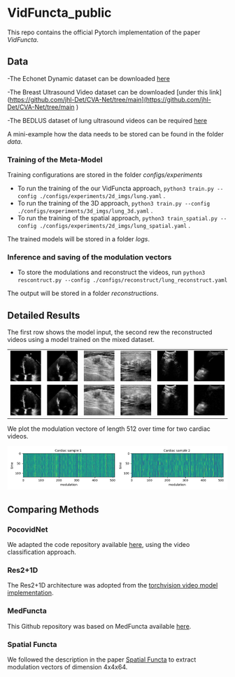 # VidFuncta_public

This repo contains the official Pytorch implementation of the paper *VidFuncta*.
 

## Data
-The Echonet Dynamic dataset can be downloaded [here](https://aimi.stanford.edu/datasets/echonet-dynamic-cardiac-ultrasound)

-The Breast Ultrasound Video dataset can be downloaded [under this link](https://github.com/jhl-Det/CVA-Net/tree/main](https://github.com/jhl-Det/CVA-Net/tree/main )  

-The BEDLUS dataset of lung ultrasound videos can be required [here](https://www.dropbox.com/scl/fi/ztzo9pt8i81ad1uz73x27/BEDLUS-data-instructions.pdf?rlkey=jxndke0vesoyg8wn28wydlwdz&e=1&dl=0 )

A mini-example how the data needs to be stored can be found in the folder *data*. 


### Training of the Meta-Model
Training configurations are stored in the folder *configs/experiments*
- To run the training of the our VidFuncta approach, `python3 train.py --config ./configs/experiments/2d_imgs/lung.yaml` .
- To run the training of the 3D approach, `python3 train.py --config ./configs/experiments/3d_imgs/lung_3d.yaml` .
- To run the training of the spatial approach, `python3 train_spatial.py --config ./configs/experiments/2d_imgs/lung_spatial.yaml` .

The trained models will be stored in a folder *logs*.


### Inference and saving of the modulation vectors

- To store the modulations and reconstruct the videos, run
`python3 rescontruct.py --config ./configs/reconstruct/lung_reconstruct.yaml`

 The output will be stored in a folder *reconstructions*.


## Detailed Results
The first row shows the model input, the second rew the reconstructed videos using a model trained on the mixed dataset.
<table>
  <tr>
    <td><img src="./videos/original/0X10A28877E97DF540.gif" width="150"/></td>
    <td><img src="./videos/original/0X1012703CDC1436FE.gif" width="150"/></td>
    <td><img src="./videos/original/2aef523b046e4671.gif" width="150"/></td>
    <td><img src="./videos/original/2f60c46643464ab5.gif" width="150"/></td>
    <td><img src="./videos/original/0878278354_00117361.gif" width="150"/></td>
    <td><img src="./videos/original/1116637041_00120730.gif" width="150"/></td>
  </tr>
  <tr>
    <td><img src="./videos/output/0X10A28877E97DF540.gif" width="150"/></td>
    <td><img src="./videos/output/0X1012703CDC1436FE.gif" width="150"/></td>
    <td><img src="./videos/output/2aef523b046e4671.gif" width="150"/></td>
    <td><img src="./videos/output/2f60c46643464ab5.gif" width="150"/></td>
    <td><img src="./videos/output/0878278354_00117361.gif" width="150"/></td>
    <td><img src="./videos/output/1116637041_00120730.gif" width="150"/></td>
  </tr>
</table>

We plot the modulation vectore of length 512 over time for two cardiac videos.

![Modulation vectors $\phi$ for 2 samples of the cardiac dataset](./videos/images/modulations_echo.png)


## Comparing Methods
### PocovidNet
We adapted the code repository available  [here](https://github.com/jannisborn/covid19_ultrasound), using the video classification approach.

### Res2+1D
The Res2+1D architecture was adopted from the [torchvision video model implementation](https://docs.pytorch.org/vision/main/models/generated/torchvision.models.video.r2plus1d_18.html).

### MedFuncta
This Github repository was based on MedFuncta available [here](https://github.com/pfriedri/medfuncta).

### Spatial Functa
We followed the description in the paper [Spatial Functa](https://arxiv.org/abs/2302.03130) to extract modulation vectors of dimension 4x4x64.

